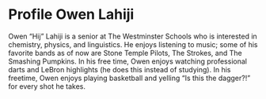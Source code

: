 # Profile Owen Lahiji

Owen “Hij” Lahiji is a senior at The Westminster Schools who is interested in chemistry, physics, and linguistics.  He enjoys listening to music; some of his favorite bands as of now are Stone Temple Pilots, The Strokes, and The Smashing Pumpkins. In his free time, Owen enjoys watching professional darts and LeBron highlights (he does this instead of studying). In his freetime, Owen enjoys playing basketball and yelling “Is this the dagger?!” for every shot he takes.